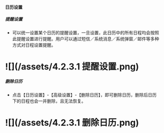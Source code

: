 #### 日历设置

##### 提醒设置

* 可以统一设置某个日历的提醒设置，一旦设置，此日历中的所有日程均会按照此提醒设置进行提醒。用户可以通过短信／系统消息／系统弹窗／邮件等多种方式对日程设置提醒。

# ![](/assets/4.2.3.1 提醒设置.png)

##### 删除日历

* 点击【日历设置】-【高级设置】-【删除日历】，即可删除日历，删除后日历下的日程也会一并删除，且无法恢复。

# ![](/assets/4.2.3.1 删除日历.png)


